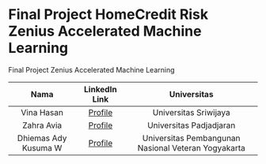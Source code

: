 # Final Project HomeCredit Risk Zenius Accelerated Machine Learning
Final Project Zenius Accelerated Machine Learning

|          Nama         | LinkedIn Link |       Universitas       |
|:---------------------:|:----------:|:----------------:|
|  Vina Hasan |  [Profile](https://www.linkedin.com/in/dhiemasadykw/)  | Universitas Sriwijaya |
|  Zahra Avia  |  [Profile](https://www.linkedin.com/in/zahraavia/)  | Universitas Padjadjaran |
|   Dhiemas Ady Kusuma W    |  [Profile](https://www.linkedin.com/in/dhiemasadykw/)  |  Universitas Pembangunan Nasional Veteran Yogyakarta |

